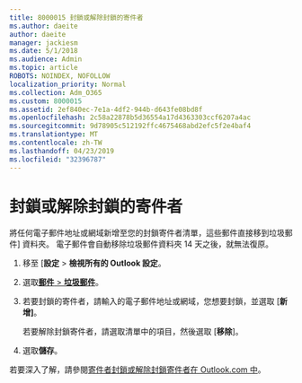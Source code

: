 ```yaml
---
title: 8000015 封鎖或解除封鎖的寄件者
ms.author: daeite
author: daeite
manager: jackiesm
ms.date: 5/1/2018
ms.audience: Admin
ms.topic: article
ROBOTS: NOINDEX, NOFOLLOW
localization_priority: Normal
ms.collection: Adm_O365
ms.custom: 8000015
ms.assetid: 2ef840ec-7e1a-4df2-944b-d643fe08bd8f
ms.openlocfilehash: 2c58a22878b5d36554a17d4363303ccf6207a4ac
ms.sourcegitcommit: 9d78905c512192ffc4675468abd2efc5f2e4baf4
ms.translationtype: MT
ms.contentlocale: zh-TW
ms.lasthandoff: 04/23/2019
ms.locfileid: "32396787"
---
```

# <a name="block-or-unblock-senders"></a>封鎖或解除封鎖的寄件者

將任何電子郵件地址或網域新增至您的封鎖寄件者清單，這些郵件直接移到垃圾郵件] 資料夾。 電子郵件會自動移除垃圾郵件資料夾 14 天之後，就無法復原。
  
1. 移至 [**設定** \> **檢視所有的 Outlook 設定**。 
    
2. 選取[**郵件** \> **垃圾郵件**](https://outlook.live.com/mail/options/mail/junkEmail)。 
    
3. 若要封鎖的寄件者，請輸入的電子郵件地址或網域，您想要封鎖，並選取 [**新增]**。 
    
    若要解除封鎖寄件者，請選取清單中的項目，然後選取 [**移除**]。
    
4. 選取**儲存**。 
    
若要深入了解，請參閱[寄件者封鎖或解除封鎖寄件者在 Outlook.com 中](https://go.microsoft.com/fwlink/p/?linkid=873133)。
  

